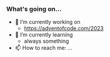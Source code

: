 ### What's going on...

- 🔭 I’m currently working on 
  -  https://adventofcode.com/2023
- 🌱 I’m currently learning
  - always something
- 📫 How to reach me: ...
